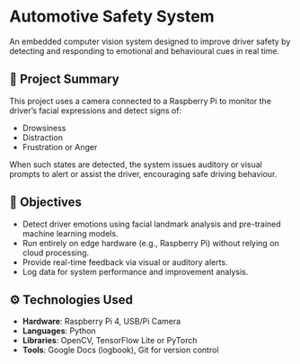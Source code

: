 # Automotive Safety System

An embedded computer vision system designed to improve driver safety by detecting and responding to emotional and behavioural cues in real time.

## 📌 Project Summary

This project uses a camera connected to a Raspberry Pi to monitor the driver’s facial expressions and detect signs of:
- Drowsiness
- Distraction
- Frustration or Anger

When such states are detected, the system issues auditory or visual prompts to alert or assist the driver, encouraging safe driving behaviour.

## 🎯 Objectives

- Detect driver emotions using facial landmark analysis and pre-trained machine learning models.
- Run entirely on edge hardware (e.g., Raspberry Pi) without relying on cloud processing.
- Provide real-time feedback via visual or auditory alerts.
- Log data for system performance and improvement analysis.

## ⚙️ Technologies Used

- **Hardware**: Raspberry Pi 4, USB/Pi Camera
- **Languages**: Python
- **Libraries**: OpenCV, TensorFlow Lite or PyTorch
- **Tools**: Google Docs (logbook), Git for version control

